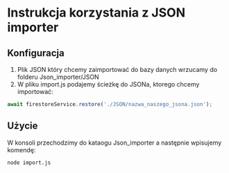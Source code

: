 # Instrukcja korzystania z JSON importer

## Konfiguracja

1. Plik JSON który chcemy zaimportować do bazy danych wrzucamy do folderu Json_importer/JSON
2. W pliku import.js podajemy ścieżkę do JSONa, ktorego chcemy importować:
```javascript
await firestoreService.restore('./JSON/nazwa_naszego_jsona.json');
```

## Użycie

W konsoli przechodzimy do kataogu Json_importer a następnie wpisujemy komendę:
```bash
node import.js
```
